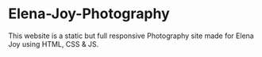 # Elena-Joy-Photography
This website is a static but full responsive Photography site made for Elena Joy using HTML, CSS &amp; JS.

